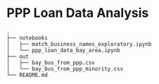 # PPP Loan Data Analysis

```
.
├── notebooks
│   ├── match_business_names_exploratory.ipynb
│   └── ppp_loan_data_bay_area.ipynb
├── out
│   ├── bay_bus_from_ppp.csv
│   └── bay_bus_from_ppp_minority.csv
└── README.md
```


